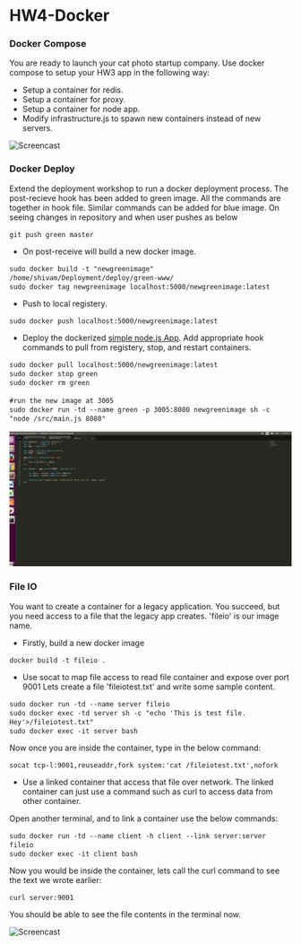 # HW4-Docker

### Docker Compose

You are ready to launch your cat photo startup company. Use docker compose to setup your HW3 app in the following way:

* Setup a container for redis.
* Setup a container for proxy.
* Setup a container for node app.
* Modify infrastructure.js to spawn new containers instead of new servers.

![Screencast](https://github.com/shivamgulati1991/HW4-Docker/blob/master/Screens/1.gif)

### Docker Deploy 

Extend the deployment workshop to run a docker deployment process.
The post-recieve hook has been added to green image. All the commands are together in hook file.
Similar commands can be added for blue image. On seeing changes in repository and when user pushes as below
 ```
 git push green master
 ```

* On post-receive will build a new docker image.

```
sudo docker build -t "newgreenimage" /home/shivam/Deployment/deploy/green-www/
sudo docker tag newgreenimage localhost:5000/newgreenimage:latest
```

* Push to local registery.
```
sudo docker push localhost:5000/newgreenimage:latest
```

* Deploy the dockerized [simple node.js App](https://github.com/CSC-DevOps/App). Add appropriate hook commands to pull from registery, stop, and restart containers.
```
sudo docker pull localhost:5000/newgreenimage:latest
sudo docker stop green
sudo docker rm green

#run the new image at 3005
sudo docker run -td --name green -p 3005:8080 newgreenimage sh -c "node /src/main.js 8080"
```

![Screencast](https://github.com/shivamgulati1991/HW4-Docker/blob/master/FileIO/2.gif)

### File IO

You want to create a container for a legacy application. You succeed, but you need access to a file that the legacy app creates.
'fileio' is our image name.

* Firstly, build a new docker image
```
docker build -t fileio .
```

* Use socat to map file access to read file container and expose over port 9001 
Lets create a file 'fileiotest.txt' and write some sample content.
```
sudo docker run -td --name server fileio
sudo docker exec -td server sh -c "echo 'This is test file. Hey'>/fileiotest.txt"
sudo docker exec -it server bash

```

Now once you are inside the container, type in the below command:
```
socat tcp-l:9001,reuseaddr,fork system:'cat /fileiotest.txt',nofork
```

* Use a linked container that access that file over network. The linked container can just use a command such as curl to access data from other container.

Open another terminal, and to link a container use the below commands:
```
sudo docker run -td --name client -h client --link server:server fileio
sudo docker exec -it client bash
```

Now you would be inside the container, lets call the curl command to see the text we wrote earlier:
```
curl server:9001
```

You should be able to see the file contents in the terminal now.

![Screencast](https://github.com/shivamgulati1991/HW4-Docker/blob/master/FileIO/3.gif)
